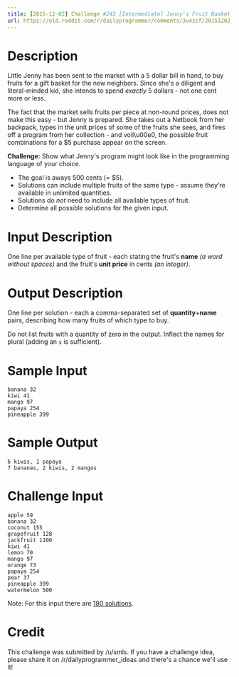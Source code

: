 ```yaml
---
title: [2015-12-02] Challenge #243 [Intermediate] Jenny's Fruit Basket
url: https://old.reddit.com/r/dailyprogrammer/comments/3v4zsf/20151202_challenge_243_intermediate_jennys_fruit/
---
```


# Description

Little Jenny has been sent to the market with a 5 dollar bill in hand, to buy
fruits for a gift basket for the new neighbors. Since she's a diligent and
literal-minded kid, she intends to spend *exactly* 5 dollars - not one cent more
or less.

The fact that the market sells fruits per piece at non-round prices, does not
make this easy - but Jenny is prepared. She takes out a Netbook from her
backpack, types in the unit prices of some of the fruits she sees, and fires
off a program from her collection - and voil\u00e0, the possible fruit combinations for a $5 purchase appear on the screen.

**Challenge:** Show what Jenny's program might look like in the
programming language of your choice.

* The goal is aways 500 cents (= $5).
* Solutions can include multiple fruits of the same type - assume they're available in unlimited quantities.
* Solutions do *not* need to include all available types of fruit.
* Determine all possible solutions for the given input.

# Input Description

One line per available type of fruit - each stating the fruit's **name** *(a word without
spaces)* and the fruit's **unit price** in cents *(an integer)*.

# Output Description

One line per solution - each a comma-separated set of **quantity**+**name**
pairs, describing how many fruits of which type to buy.

Do not list fruits with a quantity of zero in the output. Inflect the names for plural (adding an `s` is sufficient).

# Sample Input

    banana 32
    kiwi 41
    mango 97
    papaya 254
    pineapple 399

# Sample Output

    6 kiwis, 1 papaya
    7 bananas, 2 kiwis, 2 mangos

# Challenge Input

    apple 59
    banana 32
    coconut 155
    grapefruit 128
    jackfruit 1100
    kiwi 41
    lemon 70
    mango 97
    orange 73
    papaya 254
    pear 37
    pineapple 399
    watermelon 500

Note: For this input there are [180 solutions](http://pastebin.com/raw.php?i=7S7pnUyL).

# Credit

This challenge was submitted by /u/smls. If you have a challenge idea, please share it on /r/dailyprogrammer_ideas and there's a chance we'll use it!